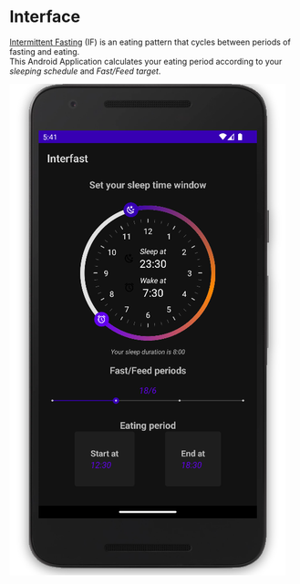 # Interface

[Intermittent Fasting](https://www.healthline.com/nutrition/intermittent-fasting-guide#methods) (IF) is an eating pattern that cycles between periods of fasting and eating.  
This Android Application calculates your eating period according to your _sleeping schedule_ and _Fast/Feed target_.

![img.png](img.png)